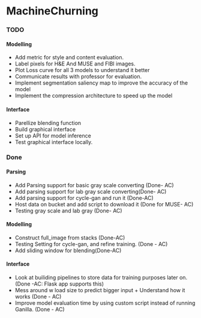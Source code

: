 # MachineChurning



### TODO



#### Modelling

- Add metric for style and content evaluation.
- Label pixels for H&E And MUSE and FIBI images.
- Plot Loss curve for all 3 models to understand it better
- Communicate results with professor for evaluation.
- Implement segmentation saliency map to improve the accuracy of the model
- Implement the compression architecture to speed up the model

#### Interface
- Parellize blending function 
- Build graphical interface 
- Set up API for model inference
- Test graphical interface locally.



### Done

#### Parsing
- Add Parsing support for basic gray scale converting (Done- AC)
- Add parsing support for lab gray scale converting(Done- AC)
- Add parsing support for cycle-gan and run it (Done-AC)
- Host data on bucket and add script to download it (Done for MUSE- AC)
- Testing gray scale and lab gray (Done- AC)
#### Modelling
- Construct full_image from stacks (Done-AC)
- Testing Setting for cycle-gan, and refine training. (Done - AC)
- Add sliding window for blending(Done-AC) 
#### Interface
- Look at builiding pipelines to store data for training purposes later on. (Done -AC: Flask app supports this)
- Mess around w load size to predict bigger input + Understand how it works (Done - AC)
- Improve model evaluation time by using custom script instead of running Ganilla. (Done - AC)

